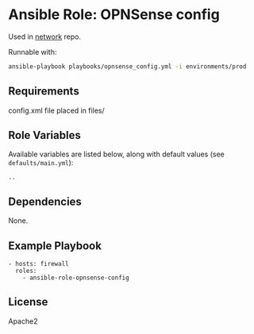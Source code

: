 # Ansible Role: OPNSense config

Used in [network](https://github.com/naturalis/network/) repo.

Runnable with:
```bash
ansible-playbook playbooks/opnsense_config.yml -i environments/prod
```

## Requirements

config.xml file placed in files/

## Role Variables

Available variables are listed below, along with default values (see `defaults/main.yml`):

    ..

## Dependencies

None.

## Example Playbook

    - hosts: firewall
      roles:
        - ansible-role-opnsense-config

## License

Apache2
